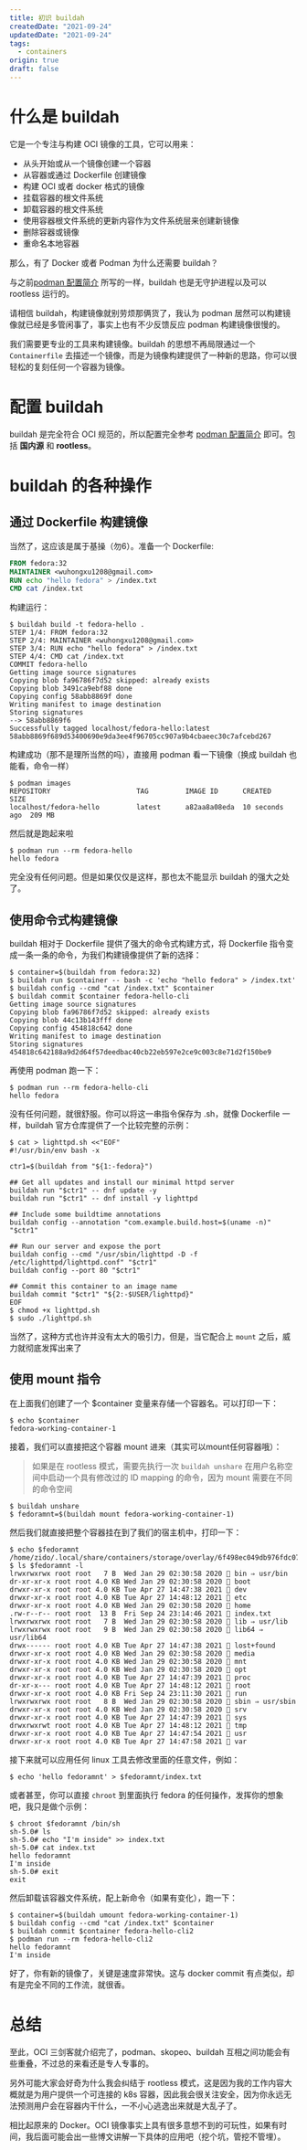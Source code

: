 ```yaml
---
title: 初识 buildah
createdDate: "2021-09-24"
updatedDate: "2021-09-24"
tags:
  - containers
origin: true
draft: false
---
```


# 什么是 buildah

它是一个专注与构建 OCI 镜像的工具，它可以用来：

* 从头开始或从一个镜像创建一个容器
* 从容器或通过 Dockerfile 创建镜像
* 构建 OCI 或者 docker 格式的镜像
* 挂载容器的根文件系统
* 卸载容器的根文件系统
* 使用容器根文件系统的更新内容作为文件系统层来创建新镜像
* 删除容器或镜像
* 重命名本地容器

那么，有了 Docker 或者 Podman 为什么还需要 buildah？

与之前[podman 配置简介](https://www.zido.site/blog/2021-09-22-prepare-podman/) 所写的一样，buildah 也是无守护进程以及可以 rootless 运行的。

请相信 buildah，构建镜像就别劳烦那俩货了，我认为 podman 居然可以构建镜像就已经是多管闲事了，事实上也有不少反馈反应 podman 构建镜像很慢的。

我们需要更专业的工具来构建镜像。buildah 的思想不再局限通过一个 `Containerfile` 去描述一个镜像，而是为镜像构建提供了一种新的思路，你可以很轻松的复刻任何一个容器为镜像。

# 配置 buildah

buildah 是完全符合 OCI 规范的，所以配置完全参考 [podman 配置简介](https://www.zido.site/blog/2021-09-22-prepare-podman/) 即可。包括 **国内源** 和 **rootless**。

# buildah 的各种操作

## 通过 Dockerfile 构建镜像

当然了，这应该是属于基操（勿6）。准备一个 Dockerfile:

```Dockerfile
FROM fedora:32
MAINTAINER <wuhongxu1208@gmail.com>
RUN echo "hello fedora" > /index.txt
CMD cat /index.txt
```

构建运行：

```shell
$ buildah build -t fedora-hello .
STEP 1/4: FROM fedora:32
STEP 2/4: MAINTAINER <wuhongxu1208@gmail.com>
STEP 3/4: RUN echo "hello fedora" > /index.txt
STEP 4/4: CMD cat /index.txt
COMMIT fedora-hello
Getting image source signatures
Copying blob fa96786f7d52 skipped: already exists
Copying blob 3491ca9ebf88 done
Copying config 58abb8869f done
Writing manifest to image destination
Storing signatures
--> 58abb8869f6
Successfully tagged localhost/fedora-hello:latest
58abb8869f689d53400690e9da3ee4f96705cc907a9b4cbaeec30c7afcebd267
```

构建成功（那不是理所当然的吗），直接用 podman 看一下镜像（换成 buildah 也能看，命令一样）
```shell
$ podman images
REPOSITORY                     TAG         IMAGE ID      CREATED         SIZE
localhost/fedora-hello         latest      a82aa8a08eda  10 seconds ago  209 MB
```

然后就是跑起来啦
```shell
$ podman run --rm fedora-hello
hello fedora
```
完全没有任何问题。但是如果仅仅是这样，那也太不能显示 buildah 的强大之处了。

## 使用命令式构建镜像

buildah 相对于 Dockerfile 提供了强大的命令式构建方式，将 Dockerfile 指令变成一条一条的命令，为我们构建镜像提供了新的选择：

```shell
$ container=$(buildah from fedora:32)
$ buildah run $container -- bash -c 'echo "hello fedora" > /index.txt'
$ buildah config --cmd "cat /index.txt" $container
$ buildah commit $container fedora-hello-cli
Getting image source signatures
Copying blob fa96786f7d52 skipped: already exists
Copying blob 44c13b143fff done
Copying config 454818c642 done
Writing manifest to image destination
Storing signatures
454818c642188a9d2d64f57deedbac40cb22eb597e2ce9c003c8e71d2f150be9
```

再使用 podman 跑一下：
```shell
$ podman run --rm fedora-hello-cli
hello fedora
```

没有任何问题，就很舒服。你可以将这一串指令保存为 .sh，就像 Dockerfile 一样，buildah 官方仓库提供了一个比较完整的示例：

```shell
$ cat > lighttpd.sh <<"EOF"
#!/usr/bin/env bash -x

ctr1=$(buildah from "${1:-fedora}")

## Get all updates and install our minimal httpd server
buildah run "$ctr1" -- dnf update -y
buildah run "$ctr1" -- dnf install -y lighttpd

## Include some buildtime annotations
buildah config --annotation "com.example.build.host=$(uname -n)" "$ctr1"

## Run our server and expose the port
buildah config --cmd "/usr/sbin/lighttpd -D -f /etc/lighttpd/lighttpd.conf" "$ctr1"
buildah config --port 80 "$ctr1"

## Commit this container to an image name
buildah commit "$ctr1" "${2:-$USER/lighttpd}"
EOF
$ chmod +x lighttpd.sh
$ sudo ./lighttpd.sh
```

当然了，这种方式也许并没有太大的吸引力，但是，当它配合上 `mount` 之后，威力就彻底发挥出来了

## 使用 mount 指令

在上面我们创建了一个 $container 变量来存储一个容器名。可以打印一下：

```shell
$ echo $container
fedora-working-container-1
```
接着，我们可以直接把这个容器 mount 进来（其实可以mount任何容器哦）：
> 如果是在 rootless 模式，需要先执行一次 `buildah unshare` 在用户名称空间中启动一个具有修改过的 ID mapping 的命令，因为 mount 需要在不同的命令空间
```shell
$ buildah unshare
$ fedoramnt=$(buildah mount fedora-working-container-1)
```

然后我们就直接把整个容器挂在到了我们的宿主机中，打印一下：

```shell
$ echo $fedoramnt
/home/zido/.local/share/containers/storage/overlay/6f498ec049db976fdc07bae7f0c6b321d2158c120270d1d1a51a18b625b6a449/merged
$ ls $fedoramnt -l
lrwxrwxrwx root root   7 B  Wed Jan 29 02:30:58 2020  bin ⇒ usr/bin
dr-xr-xr-x root root 4.0 KB Wed Jan 29 02:30:58 2020  boot
drwxr-xr-x root root 4.0 KB Tue Apr 27 14:47:38 2021  dev
drwxr-xr-x root root 4.0 KB Tue Apr 27 14:48:12 2021  etc
drwxr-xr-x root root 4.0 KB Wed Jan 29 02:30:58 2020  home
.rw-r--r-- root root  13 B  Fri Sep 24 23:14:46 2021  index.txt
lrwxrwxrwx root root   7 B  Wed Jan 29 02:30:58 2020  lib ⇒ usr/lib
lrwxrwxrwx root root   9 B  Wed Jan 29 02:30:58 2020  lib64 ⇒ usr/lib64
drwx------ root root 4.0 KB Tue Apr 27 14:47:38 2021  lost+found
drwxr-xr-x root root 4.0 KB Wed Jan 29 02:30:58 2020  media
drwxr-xr-x root root 4.0 KB Wed Jan 29 02:30:58 2020  mnt
drwxr-xr-x root root 4.0 KB Wed Jan 29 02:30:58 2020  opt
drwxr-xr-x root root 4.0 KB Tue Apr 27 14:47:39 2021  proc
dr-xr-x--- root root 4.0 KB Tue Apr 27 14:48:12 2021  root
drwxr-xr-x root root 4.0 KB Fri Sep 24 23:11:30 2021  run
lrwxrwxrwx root root   8 B  Wed Jan 29 02:30:58 2020  sbin ⇒ usr/sbin
drwxr-xr-x root root 4.0 KB Wed Jan 29 02:30:58 2020  srv
drwxr-xr-x root root 4.0 KB Tue Apr 27 14:47:39 2021  sys
drwxrwxrwt root root 4.0 KB Tue Apr 27 14:48:12 2021  tmp
drwxr-xr-x root root 4.0 KB Tue Apr 27 14:47:54 2021  usr
drwxr-xr-x root root 4.0 KB Tue Apr 27 14:47:58 2021  var
```

接下来就可以应用任何 linux 工具去修改里面的任意文件，例如：

```shell
$ echo 'hello fedoramnt' > $fedoramnt/index.txt
```

或者甚至，你可以直接 `chroot` 到里面执行 fedora 的任何操作，发挥你的想象吧，我只是做个示例：

```shell
$ chroot $fedoramnt /bin/sh
sh-5.0# ls
sh-5.0# echo "I'm inside" >> index.txt
sh-5.0# cat index.txt
hello fedoramnt
I'm inside
sh-5.0# exit
exit
```

然后卸载该容器文件系统，配上新命令（如果有变化），跑一下：
```shell
$ container=$(buildah umount fedora-working-container-1)
$ buildah config --cmd "cat /index.txt" $container
$ buildah commit $container fedora-hello-cli2
$ podman run --rm fedora-hello-cli2
hello fedoramnt
I'm inside
```

好了，你有新的镜像了，关键是速度非常快。这与 docker commit 有点类似，却有是完全不同的工作流，就很香。

# 总结

至此，OCI 三剑客就介绍完了，podman、skopeo、buildah 互相之间功能会有些重叠，不过总的来看还是专人专事的。

另外可能大家会好奇为什么我会纠结于 rootless 模式，这是因为我的工作内容大概就是为用户提供一个可连接的 k8s 容器，因此我会很关注安全，因为你永远无法预测用户会在容器内干什么，一不小心逃逸出来就是大乱子了。

相比起原来的 Docker。OCI 镜像事实上具有很多意想不到的可玩性，如果有时间，我后面可能会出一些博文讲解一下具体的应用吧（挖个坑，管挖不管埋）。